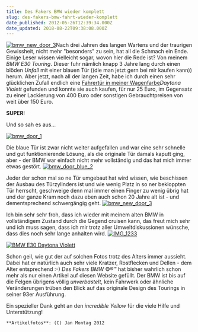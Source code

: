```yaml
---
title: Des Fakers BMW wieder komplett
slug: des-fakers-bmw-fahrt-wieder-komplett
date_published: 2012-05-26T12:39:34.000Z
date_updated: 2018-08-22T09:38:08.000Z
---
```


[![bmw_new_door_3](//picdump.thafaker.de/2012/05/bmw_new_door_3-100x100.png)](__GHOST_URL__/des-fakers-bmw-fahrt-wieder-komplett/#more-24078)Nach drei Jahren des langen Wartens und der traurigen Gewissheit, nicht mehr "besonders" zu sein, hat all die Schmach ein Ende. Einige Leser wissen vielleicht sogar, wovon hier die Rede ist? Von meinem *BMW E30 Touring*. Dieser fuhr nämlich knapp 3 Jahre lang durch einen blöden *Unfall* mit einer blauen Tür ((die man jetzt gern bei mir kaufen kann)) herum. Aber jetzt, nach all der langen Zeit, habe ich durch einen sehr glücklichen Zufall endlich eine [Fahrertür in meiner Wagenfarbe](__GHOST_URL__/gesucht-fahrertur-fur-e30-touring/)*Daytona Violett* gefunden und konnte sie auch kaufen, für nur 25 Euro, im Gegensatz zu einer Lackierung von 400 Euro oder sonstigen Gebrauchtpreisen von weit über 150 Euro. 

**SUPER**!

Und so sah es aus...

[![bmw_door_1](//picdump.thafaker.de/2012/05/bmw_door_1-580x426.png)](http://picdump.thafaker.de/2012/05/bmw_door_1.png)

Die blaue Tür ist zwar nicht weiter aufgefallen und war eine sehr schnelle und gut funktionierende Lösung, als die originale Tür damals kaputt ging, aber - der BMW war einfach nicht mehr vollständig und das hat mich immer etwas gestört.
[![bmw_door_blue_2](//picdump.thafaker.de/2012/05/bmw_door_blue_2-580x433.jpg)](http://picdump.thafaker.de/2012/05/bmw_door_blue_2.jpg)

Jeder der schon mal so ne Tür umgebaut hat wird wissen, wie beschissen der Ausbau des Türzylinders ist und wie wenig Platz in so ner bekloppten Tür herrscht, geschweige denn mal immer einen Finger zu wenig übrig hat und der ganze Kram noch dazu eben auch schon 20 Jahre alt ist - und dementsprechend schwergängig geht.
[![bmw_new_door_3](//picdump.thafaker.de/2012/05/bmw_new_door_3-580x433.png)](http://picdump.thafaker.de/2012/05/bmw_new_door_3.png)

Ich bin sehr sehr froh, dass ich wieder mit meinem alten BMW in vollständigem Zustand durch die Gegend cruisen kann, das freut mich sehr und ich muss sagen, dass ich mir trotz aller Umweltdiskussionen wünsche, dass dies noch sehr lange anhalten wird.
[![IMG_1233](//picdump.thafaker.de/2012/05/IMG_1233-580x433.png)](http://picdump.thafaker.de/2012/05/IMG_1233.png)

[![BMW E30 Daytona Violett](//picdump.thafaker.de/2012/05/IMG_1229-580x433.png)](http://picdump.thafaker.de/2012/05/IMG_1229.png)

Schon geil, wie gut der auf solchen Fotos trotz des Alters immer aussieht. Dabei hat er natürlich auch sehr viele Kratzer, Rostflecken und Dellen - dem Alter entsprechend :-) *Des Fakers BMW* ©®™ hat bisher wahrlich schon mehr als nur einen Artikel auf diesen Website gefüllt. Der BMW ist bis auf die Felgen übrigens völlig *unverbastelt*, kein Fahrwerk oder ähnliche Veränderungen trüben den Blick auf das originale Design des Tourings in seiner 93er Ausführung.

Ein spezieller Dank geht an den *incredible Yellow* für die viele Hilfe und Unterstützung!

`**Artikelfotos**: (C) Jan Montag 2012`
